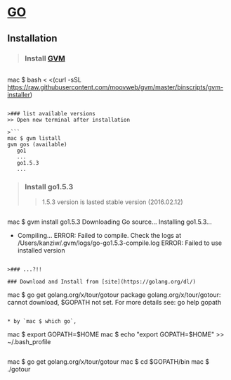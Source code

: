 # [GO](https://golang.org/)

## Installation
>### Install [GVM](https://github.com/moovweb/gvm)

>```
mac $ bash < <(curl -sSL https://raw.githubusercontent.com/moovweb/gvm/master/binscripts/gvm-installer)
```

>### list available versions
>> Open new terminal after installation

>```
mac $ gvm listall
gvm gos (available)
   go1
   ...
   go1.5.3
   ...
```

>### Install go1.5.3
>> 1.5.3 version is lasted stable version (2016.02.12)

>```
mac $ gvm install go1.5.3
Downloading Go source...
Installing go1.5.3...
 * Compiling...
ERROR: Failed to compile. Check the logs at /Users/kanziw/.gvm/logs/go-go1.5.3-compile.log
ERROR: Failed to use installed version
```

>### ...?!!

### Download and Install from [site](https://golang.org/dl/)

```
mac $ go get golang.org/x/tour/gotour
package golang.org/x/tour/gotour: cannot download, $GOPATH not set. For more details see: go help gopath
```

* by `mac $ which go`,

```
mac $ export GOPATH=$HOME
mac $ echo "export GOPATH=$HOME" >> ~/.bash_profile
```

```
mac $ go get golang.org/x/tour/gotour
mac $ cd $GOPATH/bin
mac $ ./gotour
```

